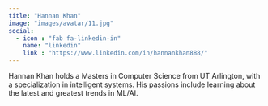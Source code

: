 ```yaml
---
title: "Hannan Khan"
image: "images/avatar/11.jpg"
social:
  - icon : "fab fa-linkedin-in"
    name: "linkedin"
    link : "https://www.linkedin.com/in/hannankhan888/"
---
```


Hannan Khan holds a Masters in Computer Science from UT Arlington, with a specialization in intelligent systems. His passions include learning about the latest and greatest trends in ML/AI.